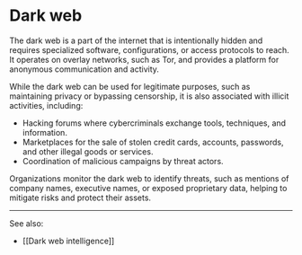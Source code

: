 
# Dark web

The dark web is a part of the internet that is intentionally hidden and requires specialized software, configurations, or access protocols to reach. It operates on overlay networks, such as Tor, and provides a platform for anonymous communication and activity.

While the dark web can be used for legitimate purposes, such as maintaining privacy or bypassing censorship, it is also associated with illicit activities, including:

- Hacking forums where cybercriminals exchange tools, techniques, and information.
- Marketplaces for the sale of stolen credit cards, accounts, passwords, and other illegal goods or services.
- Coordination of malicious campaigns by threat actors.

Organizations monitor the dark web to identify threats, such as mentions of company names, executive names, or exposed proprietary data, helping to mitigate risks and protect their assets.

---

See also:

- [[Dark web intelligence]]